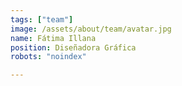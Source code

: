 ```yaml
---
tags: ["team"]
image: /assets/about/team/avatar.jpg
name: Fátima Illana
position: Diseñadora Gráfica
robots: "noindex"

---
```


